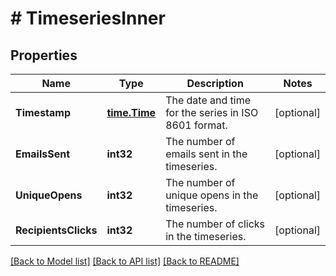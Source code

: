 # # TimeseriesInner


## Properties 


Name | Type | Description | Notes
------------ | ------------- | ------------- | -------------
**Timestamp**| [**time.Time**](time.Time.md) | The date and time for the series in ISO 8601 format.  | [optional]
**EmailsSent**| **int32** | The number of emails sent in the timeseries.  | [optional]
**UniqueOpens**| **int32** | The number of unique opens in the timeseries.  | [optional]
**RecipientsClicks**| **int32** | The number of clicks in the timeseries.  | [optional]


[[Back to Model list]](../../README.md#models) [[Back to API list]](../../README.md#endpoints) [[Back to README]](../../README.md)


